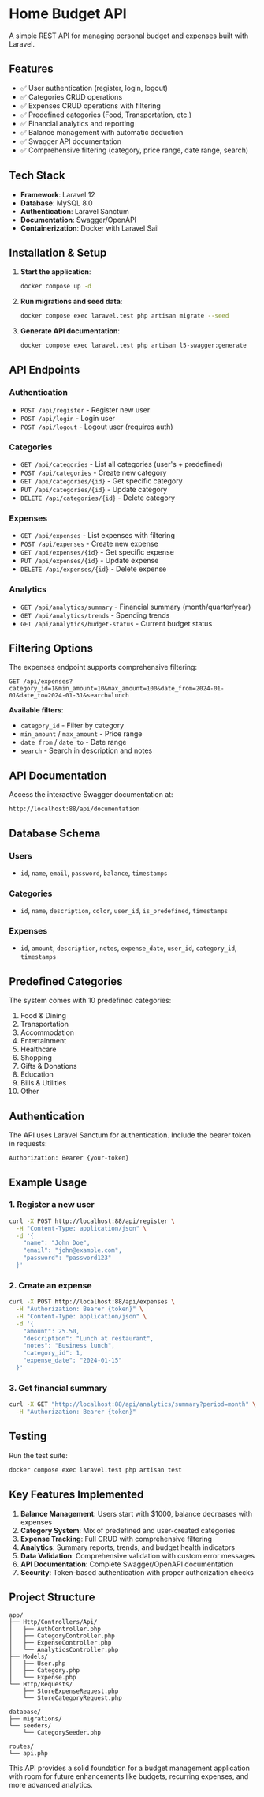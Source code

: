 # Home Budget API

A simple REST API for managing personal budget and expenses built with Laravel.

## Features

- ✅ User authentication (register, login, logout)
- ✅ Categories CRUD operations
- ✅ Expenses CRUD operations with filtering
- ✅ Predefined categories (Food, Transportation, etc.)
- ✅ Financial analytics and reporting
- ✅ Balance management with automatic deduction
- ✅ Swagger API documentation
- ✅ Comprehensive filtering (category, price range, date range, search)

## Tech Stack

- **Framework**: Laravel 12
- **Database**: MySQL 8.0
- **Authentication**: Laravel Sanctum
- **Documentation**: Swagger/OpenAPI
- **Containerization**: Docker with Laravel Sail

## Installation & Setup

1. **Start the application**:
   ```bash
   docker compose up -d
   ```

2. **Run migrations and seed data**:
   ```bash
   docker compose exec laravel.test php artisan migrate --seed
   ```

3. **Generate API documentation**:
   ```bash
   docker compose exec laravel.test php artisan l5-swagger:generate
   ```

## API Endpoints

### Authentication
- `POST /api/register` - Register new user
- `POST /api/login` - Login user
- `POST /api/logout` - Logout user (requires auth)

### Categories
- `GET /api/categories` - List all categories (user's + predefined)
- `POST /api/categories` - Create new category
- `GET /api/categories/{id}` - Get specific category
- `PUT /api/categories/{id}` - Update category
- `DELETE /api/categories/{id}` - Delete category

### Expenses
- `GET /api/expenses` - List expenses with filtering
- `POST /api/expenses` - Create new expense
- `GET /api/expenses/{id}` - Get specific expense
- `PUT /api/expenses/{id}` - Update expense
- `DELETE /api/expenses/{id}` - Delete expense

### Analytics
- `GET /api/analytics/summary` - Financial summary (month/quarter/year)
- `GET /api/analytics/trends` - Spending trends
- `GET /api/analytics/budget-status` - Current budget status

## Filtering Options

The expenses endpoint supports comprehensive filtering:

```
GET /api/expenses?category_id=1&min_amount=10&max_amount=100&date_from=2024-01-01&date_to=2024-01-31&search=lunch
```

**Available filters**:
- `category_id` - Filter by category
- `min_amount` / `max_amount` - Price range
- `date_from` / `date_to` - Date range
- `search` - Search in description and notes

## API Documentation

Access the interactive Swagger documentation at:
```
http://localhost:88/api/documentation
```

## Database Schema

### Users
- `id`, `name`, `email`, `password`, `balance`, `timestamps`

### Categories
- `id`, `name`, `description`, `color`, `user_id`, `is_predefined`, `timestamps`

### Expenses
- `id`, `amount`, `description`, `notes`, `expense_date`, `user_id`, `category_id`, `timestamps`

## Predefined Categories

The system comes with 10 predefined categories:
1. Food & Dining
2. Transportation
3. Accommodation
4. Entertainment
5. Healthcare
6. Shopping
7. Gifts & Donations
8. Education
9. Bills & Utilities
10. Other

## Authentication

The API uses Laravel Sanctum for authentication. Include the bearer token in requests:

```
Authorization: Bearer {your-token}
```

## Example Usage

### 1. Register a new user
```bash
curl -X POST http://localhost:88/api/register \
  -H "Content-Type: application/json" \
  -d '{
    "name": "John Doe",
    "email": "john@example.com",
    "password": "password123"
  }'
```

### 2. Create an expense
```bash
curl -X POST http://localhost:88/api/expenses \
  -H "Authorization: Bearer {token}" \
  -H "Content-Type: application/json" \
  -d '{
    "amount": 25.50,
    "description": "Lunch at restaurant",
    "notes": "Business lunch",
    "category_id": 1,
    "expense_date": "2024-01-15"
  }'
```

### 3. Get financial summary
```bash
curl -X GET "http://localhost:88/api/analytics/summary?period=month" \
  -H "Authorization: Bearer {token}"
```

## Testing

Run the test suite:
```bash
docker compose exec laravel.test php artisan test
```

## Key Features Implemented

1. **Balance Management**: Users start with $1000, balance decreases with expenses
2. **Category System**: Mix of predefined and user-created categories
3. **Expense Tracking**: Full CRUD with comprehensive filtering
4. **Analytics**: Summary reports, trends, and budget health indicators
5. **Data Validation**: Comprehensive validation with custom error messages
6. **API Documentation**: Complete Swagger/OpenAPI documentation
7. **Security**: Token-based authentication with proper authorization checks

## Project Structure

```
app/
├── Http/Controllers/Api/
│   ├── AuthController.php
│   ├── CategoryController.php
│   ├── ExpenseController.php
│   └── AnalyticsController.php
├── Models/
│   ├── User.php
│   ├── Category.php
│   └── Expense.php
└── Http/Requests/
    ├── StoreExpenseRequest.php
    └── StoreCategoryRequest.php

database/
├── migrations/
└── seeders/
    └── CategorySeeder.php

routes/
└── api.php
```

This API provides a solid foundation for a budget management application with room for future enhancements like budgets, recurring expenses, and more advanced analytics.